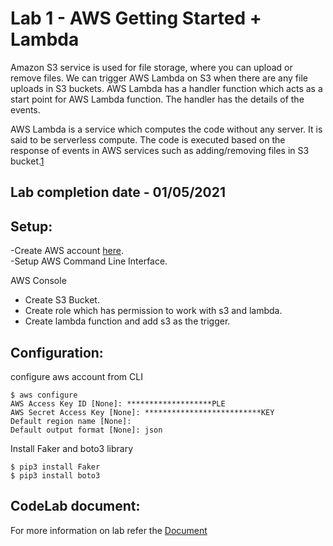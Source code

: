 # Lab 1 - AWS Getting Started + Lambda

Amazon S3 service is used for file storage, where you can upload or remove files. We can trigger AWS Lambda on S3 when there are any file uploads in S3 buckets. AWS Lambda has a handler function which acts as a start point for AWS Lambda function. The handler has the details of the events.

AWS Lambda is a service which computes the code without any server. It is said to be serverless compute. The code is executed based on the response of events in AWS services such as adding/removing files in S3 bucket.[1](https://www.tutorialspoint.com/aws_lambda/index.htm)


## Lab completion date - 01/05/2021

## Setup:

-Create AWS account [here](https://aws.amazon.com/"here").   
-Setup AWS Command Line Interface.   

AWS Console   
* Create S3 Bucket. 
* Create role which has permission to work with s3 and lambda. 
* Create lambda function and add s3 as the trigger.  


## Configuration:

configure aws account from CLI
```
$ aws configure
AWS Access Key ID [None]: *******************PLE
AWS Secret Access Key [None]: **************************KEY
Default region name [None]: 
Default output format [None]: json
```
Install Faker and boto3 library
```
$ pip3 install Faker
$ pip3 install boto3
```


## CodeLab document:  
For more information on lab refer the [Document](https://codelabs-preview.appspot.com/?file_id=1d7ccmkfmId_ocuwMUo7beXXEWKneau8omkSy3lzIHtc#0"Document")



